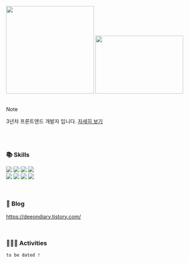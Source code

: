 <img src="https://github.com/user-attachments/assets/feb8a4df-b778-459e-bdce-8be448836036" width="240">
<img src="https://github.com/user-attachments/assets/68555448-9176-4675-9bc0-59bc1300af47" width="240" height="159"></br/></br/>

> [!Note]
> 3년차 프론트엔드 개발자 입니다.
> [자세히 보기](https://tinyurl.com/jiwonresume)
> 
>   

<br/><br/>

### 📚 Skills
<img src="https://img.shields.io/badge/HTML5-E34F26?style=for-the-badge&logo=html5&logoColor=white"/><a/>
<img src="https://img.shields.io/badge/css-663299?style=for-the-badge&logo=css&logoColor=white"/><a/>
<img src="https://img.shields.io/badge/JavaScript-EAD54C?style=for-the-badge&logo=javascript&logoColor=white"/><a/>
<img src="https://img.shields.io/badge/TypeScript-3075C0?style=for-the-badge&logo=typescript&logoColor=white"/><a/><br/>
<img src="https://img.shields.io/badge/React-61DAFB?style=for-the-badge&logo=react&logoColor=black"/><a/>
<img src="https://img.shields.io/badge/Vue.js-4FC08D?style=for-the-badge&logo=vue.js&logoColor=white"/><a/>
<img src="https://img.shields.io/badge/Next.js-000000?style=for-the-badge&logo=react&logoColor=white"/><a/>
<img src="https://img.shields.io/badge/Nuxt-00DC82?style=for-the-badge&logo=nuxt&logoColor=white"/><a/>

<br/>

### 👀 Blog
https://deeondiary.tistory.com/

<br/>


### 👩🏻‍💻 Activities
```
to be dated !
```

<!--
**deeondiary/deeondiary** is a ✨ _special_ ✨ repository because its `README.md` (this file) appears on your GitHub profile.
### 💻 Experience
2022.12-2024.12 프론트엔드 개발 (W 기업)
2022.09-2024.11 QA (N 기업)

Here are some ideas to get you started:

- 🔭 I’m currently working on ...
- 🌱 I’m currently learning ...
- 👯 I’m looking to collaborate on ...
- 🤔 I’m looking for help with ...
- 💬 Ask me about ...
- 📫 How to reach me: ...
- 😄 Pronouns: ...
- ⚡ Fun fact: ...
-->
